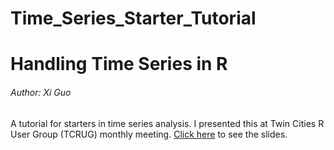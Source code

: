 # Time_Series_Starter_Tutorial

# Handling Time Series in R

###### Author: Xi Guo

A tutorial for starters in time series analysis. I presented this at Twin Cities R User Group (TCRUG) monthly meeting. [Click here] to see the slides.

 
   [Click here]: <https://rpubs.com/lilsummer1989/227574>
